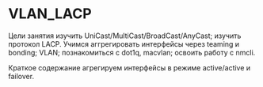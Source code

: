 # VLAN_LACP
Цели занятия
изучить UniCast/MultiCast/BroadCast/AnyCast;
изучить протокол LACP. Учимся аггрегировать интерфейсы через teaming и bonding;
VLAN;
познакомиться с dot1q, macvlan;
освоить работу с nmcli.

Краткое содержание
агрегируем интерфейсы в режиме active/active и failover.

